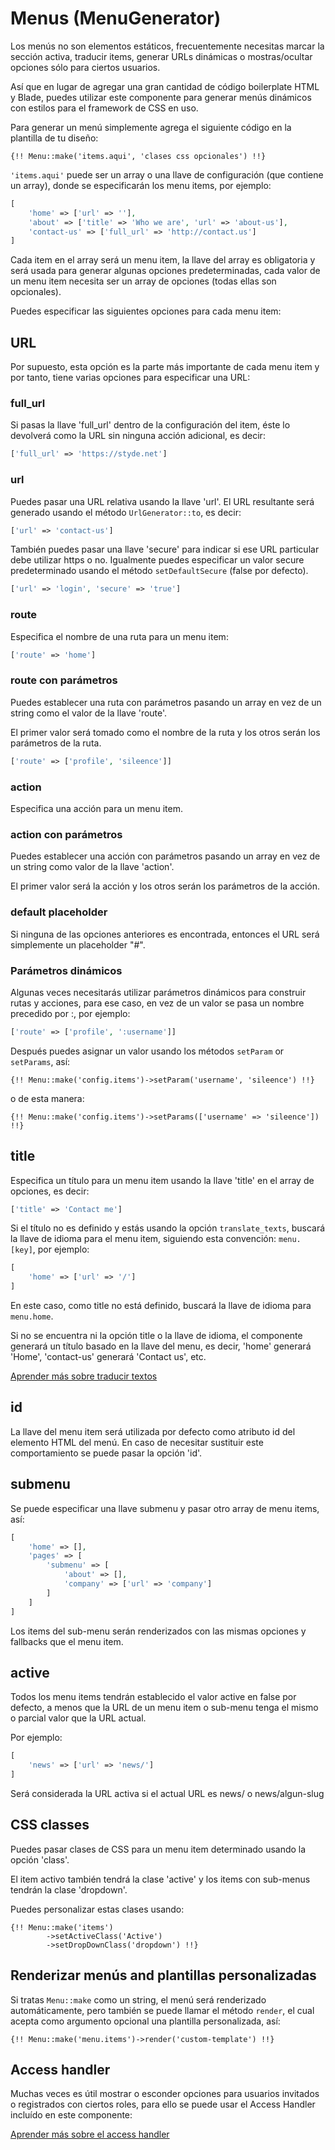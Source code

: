 # Menus (MenuGenerator)

Los menús no son elementos estáticos, frecuentemente necesitas marcar la sección activa, traducir items, generar URLs dinámicas o mostras/ocultar opciones sólo para ciertos usuarios.

Así que en lugar de agregar una gran cantidad de código boilerplate HTML y Blade, puedes utilizar este componente para generar menús dinámicos con estilos para el framework de CSS en uso.

Para generar un menú simplemente agrega el siguiente código en la plantilla de tu diseño:

```blade
{!! Menu::make('items.aqui', 'clases css opcionales') !!}
```

`'items.aqui'` puede ser un array o una llave de configuración (que contiene un array), donde se especificarán los menu items, por ejemplo:

```php
[
	'home' => ['url' => ''],
	'about' => ['title' => 'Who we are', 'url' => 'about-us'],
	'contact-us' => ['full_url' => 'http://contact.us']
]
```

Cada item en el array será un menu item, la llave del array es obligatoria y será usada para generar algunas opciones predeterminadas, cada valor de un menu item necesita ser un array de opciones (todas ellas son opcionales).

Puedes especificar las siguientes opciones para cada menu item:

## URL

Por supuesto, esta opción es la parte más importante de cada menu item y por tanto, tiene varias opciones para especificar una URL:

### full_url

Si pasas la llave 'full_url' dentro de la configuración del item, éste lo devolverá como la URL sin ninguna acción adicional, es decir:

```php
['full_url' => 'https://styde.net']
```

### url

Puedes pasar una URL relativa usando la llave 'url'. El URL resultante será generado usando el método `UrlGenerator::to`, es decir:

```php
['url' => 'contact-us']
```

También puedes pasar una llave 'secure' para indicar si ese URL particular debe utilizar https o no. Igualmente puedes especificar un valor secure predeterminado usando el método `setDefaultSecure` (false por defecto).

```php
['url' => 'login', 'secure' => 'true']
```

### route

Especifica el nombre de una ruta para un menu item: 

```php
['route' => 'home']
```

### route con parámetros

Puedes establecer una ruta con parámetros pasando un array en vez de un string como el valor de la llave 'route'.

El primer valor será tomado como el nombre de la ruta y los otros serán los parámetros de la ruta.

```php
['route' => ['profile', 'sileence']]
```

### action

Especifica una acción para un menu item. 

### action con parámetros

Puedes establecer una acción con parámetros pasando un array en vez de un string como valor de la llave 'action'.

El primer valor será la acción y los otros serán los parámetros de la acción.

### default placeholder

Si ninguna de las opciones anteriores es encontrada, entonces el URL será simplemente un placeholder "#".

### Parámetros dinámicos

Algunas veces necesitarás utilizar parámetros dinámicos para construir rutas y acciones, para ese caso, en vez de un valor se pasa un nombre precedido por :, por ejemplo:

```php
['route' => ['profile', ':username']]
```

Después puedes asignar un valor usando los métodos `setParam` or `setParams`, así: 

```blade
{!! Menu::make('config.items')->setParam('username', 'sileence') !!}
```

o de esta manera:

```blade
{!! Menu::make('config.items')->setParams(['username' => 'sileence']) !!}
```

## title

Especifica un título para un menu item usando la llave 'title' en el array de opciones, es decir:

```php
['title' => 'Contact me']
```

Si el título no es definido y estás usando la opción `translate_texts`, buscará la llave de idioma para el menu item, siguiendo esta convención: `menu.[key]`, por ejemplo: 

```php
[
    'home' => ['url' => '/']
]
```

En este caso, como title no está definido, buscará la llave de idioma para `menu.home`. 

Si no se encuentra ni la opción title o la llave de idioma, el componente generará un título basado en la llave del menu, es decir, 'home' generará 'Home', 'contact-us' generará 'Contact us', etc.

[Aprender más sobre traducir textos](internationalization.md)

## id

La llave del menu item será utilizada por defecto como atributo id del elemento HTML del menú. En caso de necesitar sustituir este comportamiento se puede pasar la opción 'id'.

## submenu

Se puede especificar una llave submenu y pasar otro array de menu items, así:

```php
[
    'home' => [],
    'pages' => [
        'submenu' => [
            'about' => [],
            'company' => ['url' => 'company']
        ]
    ]
]
```

Los items del sub-menu serán renderizados con las mismas opciones y fallbacks que el menu item.

## active 

Todos los menu items tendrán establecido el valor active en false por defecto, a menos que la URL de un menu item o sub-menu tenga el mismo o parcial valor que la URL actual. 

Por ejemplo: 

```php
[
    'news' => ['url' => 'news/']
]
```

Será considerada la URL activa si el actual URL es news/ o news/algun-slug

## CSS classes

Puedes pasar clases de CSS para un menu item determinado usando la opción 'class'.

El item activo también tendrá la clase 'active' y los items con sub-menus tendrán la clase 'dropdown'.

Puedes personalizar estas clases usando: 

```blade
{!! Menu::make('items')
        ->setActiveClass('Active')
        ->setDropDownClass('dropdown') !!}
```

## Renderizar menús and plantillas personalizadas

Si tratas `Menu::make` como un string, el menú será renderizado automáticamente, pero también se puede llamar el método `render`, el cual acepta como argumento opcional una plantilla personalizada, así:

```blade
{!! Menu::make('menu.items')->render('custom-template') !!}
```

## Access handler

Muchas veces es útil mostrar o esconder opciones para usuarios invitados o registrados con ciertos roles, para ello se puede usar el Access Handler incluído en este componente:

[Aprender más sobre el access handler](access-handler.md)
